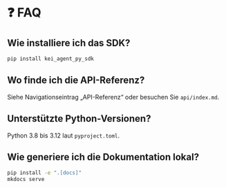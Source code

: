 # ❓ FAQ

## Wie installiere ich das SDK?

```bash
pip install kei_agent_py_sdk
```

## Wo finde ich die API-Referenz?

Siehe Navigationseintrag „API-Referenz“ oder besuchen Sie `api/index.md`.

## Unterstützte Python-Versionen?

Python 3.8 bis 3.12 laut `pyproject.toml`.

## Wie generiere ich die Dokumentation lokal?

```bash
pip install -e ".[docs]"
mkdocs serve
```
